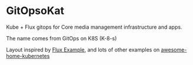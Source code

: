 # GitOpsoKat

Kube + Flux gitops for Core media management infrastructure and apps.

The name comes from GitOps on K8S (K-8-s)

Layout inspired by [Flux Example](https://github.com/fluxcd/flux2-kustomize-helm-example), and lots of
other examples on [awesome-home-kubernetes](https://github.com/k8s-at-home/awesome-home-kubernetes)
